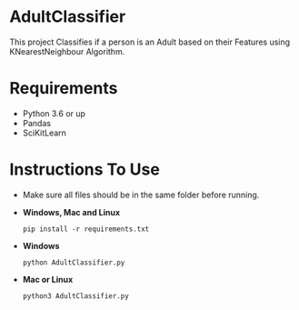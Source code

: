 # AdultClassifier
This project Classifies if a person is an Adult based on their Features using KNearestNeighbour Algorithm.

# Requirements
 - Python 3.6 or up
 - Pandas
 - SciKitLearn
 
 # Instructions To Use
 - Make sure all files should be in the same folder before running.
 
 - **Windows, Mac and Linux**
   ``` 
   pip install -r requirements.txt
   ```
 - **Windows**
   ```
   python AdultClassifier.py
   ```
 - **Mac or Linux**
   ```
   python3 AdultClassifier.py
   ```

